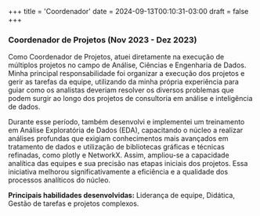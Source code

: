 +++
title = 'Coordenador'
date = 2024-09-13T00:10:31-03:00
draft = false
+++
### Coordenador de Projetos (Nov 2023 - Dez 2023)
Como Coordenador de Projetos, atuei diretamente na execução de múltiplos projetos no campo de Análise, Ciências e Engenharia de Dados. Minha principal responsabilidade foi organizar a execução dos projetos e gerir as tarefas da equipe, utilizando da minha própria experiência para guiar como os analistas deveriam resolver os diversos problemas que podem surgir ao longo dos projetos de consultoria em análise e inteligência de dados.

Durante esse período, também desenvolvi e implementei um treinamento em Análise Exploratória de Dados (EDA), capacitando o núcleo a realizar análises profundas que exigiam conhecimentos mais avançados em tratamento de dados e utilização de bibliotecas gráficas e técnicas refinadas, como plotly e NetworkX. Assim, ampliou-se a capacidade analítica das equipes e sua precisão nas etapas iniciais dos projetos. Essa iniciativa melhorou significativamente a eficiência e a qualidade dos processos analíticos do núcleo.

**Principais habilidades desenvolvidas:** Liderança de equipe, Didática, Gestão de tarefas e projetos complexos.